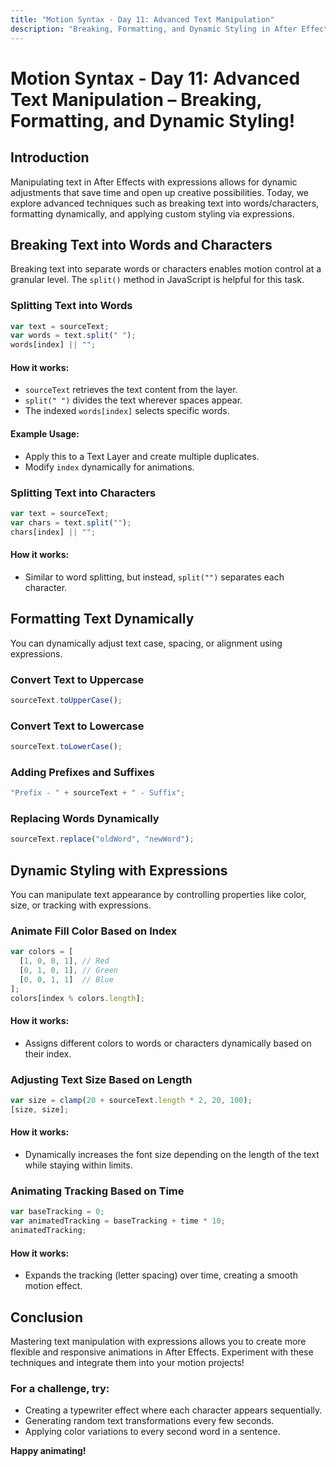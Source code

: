 ```yaml
---
title: "Motion Syntax - Day 11: Advanced Text Manipulation"
description: "Breaking, Formatting, and Dynamic Styling in After Effects with Expressions."
---
```


# Motion Syntax - Day 11: Advanced Text Manipulation – Breaking, Formatting, and Dynamic Styling!

## Introduction

Manipulating text in After Effects with expressions allows for dynamic adjustments that save time and open up creative possibilities. Today, we explore advanced techniques such as breaking text into words/characters, formatting dynamically, and applying custom styling via expressions.

## Breaking Text into Words and Characters

Breaking text into separate words or characters enables motion control at a granular level. The `split()` method in JavaScript is helpful for this task.

### Splitting Text into Words

```javascript
var text = sourceText;
var words = text.split(" ");
words[index] || "";
```

#### How it works:
- `sourceText` retrieves the text content from the layer.
- `split(" ")` divides the text wherever spaces appear.
- The indexed `words[index]` selects specific words.

#### Example Usage:
- Apply this to a Text Layer and create multiple duplicates.
- Modify `index` dynamically for animations.

### Splitting Text into Characters

```javascript
var text = sourceText;
var chars = text.split("");
chars[index] || "";
```

#### How it works:
- Similar to word splitting, but instead, `split("")` separates each character.

## Formatting Text Dynamically

You can dynamically adjust text case, spacing, or alignment using expressions.

### Convert Text to Uppercase

```javascript
sourceText.toUpperCase();
```

### Convert Text to Lowercase

```javascript
sourceText.toLowerCase();
```

### Adding Prefixes and Suffixes

```javascript
"Prefix - " + sourceText + " - Suffix";
```

### Replacing Words Dynamically

```javascript
sourceText.replace("oldWord", "newWord");
```

## Dynamic Styling with Expressions

You can manipulate text appearance by controlling properties like color, size, or tracking with expressions.

### Animate Fill Color Based on Index

```javascript
var colors = [
  [1, 0, 0, 1], // Red
  [0, 1, 0, 1], // Green
  [0, 0, 1, 1]  // Blue
];
colors[index % colors.length];
```

#### How it works:
- Assigns different colors to words or characters dynamically based on their index.

### Adjusting Text Size Based on Length

```javascript
var size = clamp(20 + sourceText.length * 2, 20, 100);
[size, size];
```

#### How it works:
- Dynamically increases the font size depending on the length of the text while staying within limits.

### Animating Tracking Based on Time

```javascript
var baseTracking = 0;
var animatedTracking = baseTracking + time * 10;
animatedTracking;
```

#### How it works:
- Expands the tracking (letter spacing) over time, creating a smooth motion effect.

## Conclusion

Mastering text manipulation with expressions allows you to create more flexible and responsive animations in After Effects. Experiment with these techniques and integrate them into your motion projects!

### For a challenge, try:
- Creating a typewriter effect where each character appears sequentially.
- Generating random text transformations every few seconds.
- Applying color variations to every second word in a sentence.

**Happy animating!**
